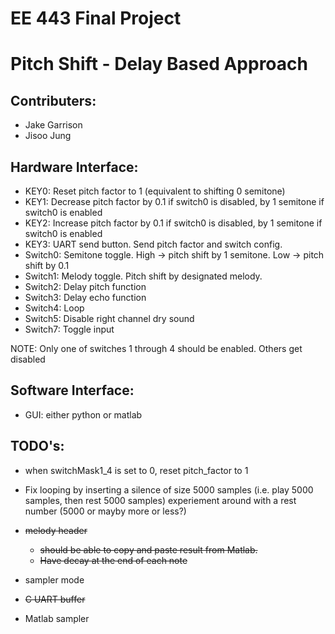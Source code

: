 # EE 443 Final Project

# Pitch Shift - Delay Based Approach

## Contributers:
- Jake Garrison
- Jisoo Jung

## Hardware Interface:
- KEY0: Reset pitch factor to 1 (equivalent to shifting 0 semitone)
- KEY1: Decrease pitch factor by 0.1 if switch0 is disabled, by 1 semitone if switch0 is enabled
- KEY2: Increase pitch factor by 0.1 if switch0 is disabled, by 1 semitone if switch0 is enabled
- KEY3: UART send button. Send pitch factor and switch config.
- Switch0: Semitone toggle. High -> pitch shift by 1 semitone. Low -> pitch shift by 0.1
- Switch1: Melody toggle. Pitch shift by designated melody.
- Switch2: Delay pitch function
- Switch3: Delay echo function
- Switch4: Loop 
- Switch5: Disable right channel dry sound
- Switch7: Toggle input

NOTE: Only one of switches 1 through 4 should be enabled. Others get disabled

## Software Interface: 
- GUI: either python or matlab 

## TODO's:
* when switchMask1_4 is set to 0, reset pitch_factor to 1
* Fix looping by inserting a silence of size 5000 samples (i.e. play 5000 samples, then rest 5000 samples) experiement around with a rest number (5000 or mayby more or less?)
* ~~melody header~~
  * ~~should be able to copy and paste result from Matlab.~~
  * ~~Have decay at the end of each note~~

* sampler mode
 * ~~C UART buffer~~
 * Matlab sampler
